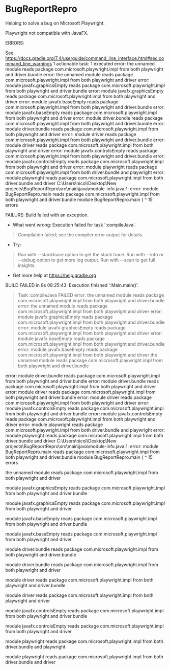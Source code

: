 # BugReportRepro
Helping to solve a bug on Microsoft Playwright.


Playwright not compatible with JavaFX.

ERRORS: 

See https://docs.gradle.org/7.4/userguide/command_line_interface.html#sec:command_line_warnings
1 actionable task: 1 executed
error: the unnamed module reads package com.microsoft.playwright.impl from both playwright and driver.bundle
error: the unnamed module reads package com.microsoft.playwright.impl from both playwright and driver
error: module javafx.graphicsEmpty reads package com.microsoft.playwright.impl from both playwright and driver.bundle
error: module javafx.graphicsEmpty reads package com.microsoft.playwright.impl from both playwright and driver
error: module javafx.baseEmpty reads package com.microsoft.playwright.impl from both playwright and driver.bundle
error: module javafx.baseEmpty reads package com.microsoft.playwright.impl from both playwright and driver
error: module driver.bundle reads package com.microsoft.playwright.impl from both playwright and driver.bundle
error: module driver.bundle reads package com.microsoft.playwright.impl from both playwright and driver
error: module driver reads package com.microsoft.playwright.impl from both playwright and driver.bundle
error: module driver reads package com.microsoft.playwright.impl from both playwright and driver
error: module javafx.controlsEmpty reads package com.microsoft.playwright.impl from both playwright and driver.bundle
error: module javafx.controlsEmpty reads package com.microsoft.playwright.impl from both playwright and driver
error: module playwright reads package com.microsoft.playwright.impl from both driver.bundle and playwright
error: module playwright reads package com.microsoft.playwright.impl from both driver.bundle and driver
C:\Users\nicol\Desktop\New projects\BugReportRepro\src\main\java\module-info.java:1: error: module BugReportRepro.main reads package com.microsoft.playwright.impl from both playwright and driver.bundle
module BugReportRepro.main {
^
15 errors

FAILURE: Build failed with an exception.

* What went wrong:
Execution failed for task ':compileJava'.
> Compilation failed; see the compiler error output for details.

* Try:
> Run with --stacktrace option to get the stack trace.
> Run with --info or --debug option to get more log output.
> Run with --scan to get full insights.

* Get more help at https://help.gradle.org

BUILD FAILED in 8s
08:25:43: Execution finished ':Main.main()'.


> Task :compileJava FAILED
error: the unnamed module reads package com.microsoft.playwright.impl from both playwright and driver.bundle
error: the unnamed module reads package com.microsoft.playwright.impl from both playwright and driver
error: module javafx.graphicsEmpty reads package com.microsoft.playwright.impl from both playwright and driver.bundle
error: module javafx.graphicsEmpty reads package com.microsoft.playwright.impl from both playwright and driver
error: module javafx.baseEmpty reads package com.microsoft.playwright.impl from both playwright and driver.bundle
error: module javafx.baseEmpty reads package com.microsoft.playwright.impl from both playwright and driver
the unnamed module reads package com.microsoft.playwright.impl from both playwright and driver.bundle

error: module driver.bundle reads package com.microsoft.playwright.impl from both playwright and driver.bundle
error: module driver.bundle reads package com.microsoft.playwright.impl from both playwright and driver
error: module driver reads package com.microsoft.playwright.impl from both playwright and driver.bundle
error: module driver reads package com.microsoft.playwright.impl from both playwright and driver
error: module javafx.controlsEmpty reads package com.microsoft.playwright.impl from both playwright and driver.bundle
error: module javafx.controlsEmpty reads package com.microsoft.playwright.impl from both playwright and driver
error: module playwright reads package com.microsoft.playwright.impl from both driver.bundle and playwright
error: module playwright reads package com.microsoft.playwright.impl from both driver.bundle and driver
C:\Users\nicol\Desktop\New projects\BugReportRepro\src\main\java\module-info.java:1: error: module BugReportRepro.main reads package com.microsoft.playwright.impl from both playwright and driver.bundle
module BugReportRepro.main {
^
15 errors

the unnamed module reads package com.microsoft.playwright.impl from both playwright and driver

module javafx.graphicsEmpty reads package com.microsoft.playwright.impl from both playwright and driver.bundle

module javafx.graphicsEmpty reads package com.microsoft.playwright.impl from both playwright and driver

module javafx.baseEmpty reads package com.microsoft.playwright.impl from both playwright and driver.bundle

module javafx.baseEmpty reads package com.microsoft.playwright.impl from both playwright and driver

module driver.bundle reads package com.microsoft.playwright.impl from both playwright and driver.bundle

module driver.bundle reads package com.microsoft.playwright.impl from both playwright and driver

module driver reads package com.microsoft.playwright.impl from both playwright and driver.bundle

module driver reads package com.microsoft.playwright.impl from both playwright and driver

module javafx.controlsEmpty reads package com.microsoft.playwright.impl from both playwright and driver.bundle

module javafx.controlsEmpty reads package com.microsoft.playwright.impl from both playwright and driver

module playwright reads package com.microsoft.playwright.impl from both driver.bundle and playwright

module playwright reads package com.microsoft.playwright.impl from both driver.bundle and driver
